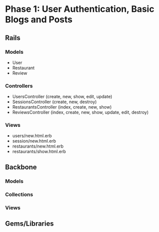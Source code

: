 # Phase 1: User Authentication, Basic Blogs and Posts

## Rails
### Models
* User
* Restaurant
* Review

### Controllers
* UsersController (create, new, show, edit, update)
* SessionsController (create, new, destroy)
* RestaurantsController (index, create, new, show)
* ReviewsController (index, create, new, show, update, edit, destroy)

### Views
* users/new.html.erb
* session/new.html.erb
* restaurants/new.html.erb
* restaurants/show.html.erb

## Backbone
### Models

### Collections

### Views

## Gems/Libraries

